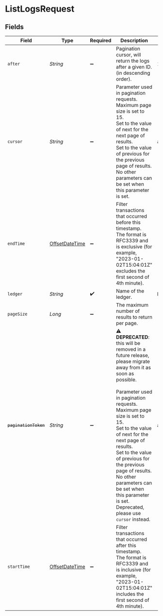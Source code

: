 # ListLogsRequest


## Fields

| Field                                                                                                                                                                                                                                                                                                                                                                                                                   | Type                                                                                                                                                                                                                                                                                                                                                                                                                    | Required                                                                                                                                                                                                                                                                                                                                                                                                                | Description                                                                                                                                                                                                                                                                                                                                                                                                             | Example                                                                                                                                                                                                                                                                                                                                                                                                                 |
| ----------------------------------------------------------------------------------------------------------------------------------------------------------------------------------------------------------------------------------------------------------------------------------------------------------------------------------------------------------------------------------------------------------------------- | ----------------------------------------------------------------------------------------------------------------------------------------------------------------------------------------------------------------------------------------------------------------------------------------------------------------------------------------------------------------------------------------------------------------------- | ----------------------------------------------------------------------------------------------------------------------------------------------------------------------------------------------------------------------------------------------------------------------------------------------------------------------------------------------------------------------------------------------------------------------- | ----------------------------------------------------------------------------------------------------------------------------------------------------------------------------------------------------------------------------------------------------------------------------------------------------------------------------------------------------------------------------------------------------------------------- | ----------------------------------------------------------------------------------------------------------------------------------------------------------------------------------------------------------------------------------------------------------------------------------------------------------------------------------------------------------------------------------------------------------------------- |
| `after`                                                                                                                                                                                                                                                                                                                                                                                                                 | *String*                                                                                                                                                                                                                                                                                                                                                                                                                | :heavy_minus_sign:                                                                                                                                                                                                                                                                                                                                                                                                      | Pagination cursor, will return the logs after a given ID. (in descending order).                                                                                                                                                                                                                                                                                                                                        | 1234                                                                                                                                                                                                                                                                                                                                                                                                                    |
| `cursor`                                                                                                                                                                                                                                                                                                                                                                                                                | *String*                                                                                                                                                                                                                                                                                                                                                                                                                | :heavy_minus_sign:                                                                                                                                                                                                                                                                                                                                                                                                      | Parameter used in pagination requests. Maximum page size is set to 15.<br/>Set to the value of next for the next page of results.<br/>Set to the value of previous for the previous page of results.<br/>No other parameters can be set when this parameter is set.<br/>                                                                                                                                                | aHR0cHM6Ly9nLnBhZ2UvTmVrby1SYW1lbj9zaGFyZQ==                                                                                                                                                                                                                                                                                                                                                                            |
| `endTime`                                                                                                                                                                                                                                                                                                                                                                                                               | [OffsetDateTime](https://docs.oracle.com/javase/8/docs/api/java/time/OffsetDateTime.html)                                                                                                                                                                                                                                                                                                                               | :heavy_minus_sign:                                                                                                                                                                                                                                                                                                                                                                                                      | Filter transactions that occurred before this timestamp.<br/>The format is RFC3339 and is exclusive (for example, "2023-01-02T15:04:01Z" excludes the first second of 4th minute).<br/>                                                                                                                                                                                                                                 |                                                                                                                                                                                                                                                                                                                                                                                                                         |
| `ledger`                                                                                                                                                                                                                                                                                                                                                                                                                | *String*                                                                                                                                                                                                                                                                                                                                                                                                                | :heavy_check_mark:                                                                                                                                                                                                                                                                                                                                                                                                      | Name of the ledger.                                                                                                                                                                                                                                                                                                                                                                                                     | ledger001                                                                                                                                                                                                                                                                                                                                                                                                               |
| `pageSize`                                                                                                                                                                                                                                                                                                                                                                                                              | *Long*                                                                                                                                                                                                                                                                                                                                                                                                                  | :heavy_minus_sign:                                                                                                                                                                                                                                                                                                                                                                                                      | The maximum number of results to return per page.<br/>                                                                                                                                                                                                                                                                                                                                                                  |                                                                                                                                                                                                                                                                                                                                                                                                                         |
| ~~`paginationToken`~~                                                                                                                                                                                                                                                                                                                                                                                                   | *String*                                                                                                                                                                                                                                                                                                                                                                                                                | :heavy_minus_sign:                                                                                                                                                                                                                                                                                                                                                                                                      | :warning: **DEPRECATED**: this will be removed in a future release, please migrate away from it as soon as possible.<br/><br/>Parameter used in pagination requests. Maximum page size is set to 15.<br/>Set to the value of next for the next page of results.<br/>Set to the value of previous for the previous page of results.<br/>No other parameters can be set when this parameter is set.<br/>Deprecated, please use `cursor` instead.<br/> | aHR0cHM6Ly9nLnBhZ2UvTmVrby1SYW1lbj9zaGFyZQ==                                                                                                                                                                                                                                                                                                                                                                            |
| `startTime`                                                                                                                                                                                                                                                                                                                                                                                                             | [OffsetDateTime](https://docs.oracle.com/javase/8/docs/api/java/time/OffsetDateTime.html)                                                                                                                                                                                                                                                                                                                               | :heavy_minus_sign:                                                                                                                                                                                                                                                                                                                                                                                                      | Filter transactions that occurred after this timestamp.<br/>The format is RFC3339 and is inclusive (for example, "2023-01-02T15:04:01Z" includes the first second of 4th minute).<br/>                                                                                                                                                                                                                                  |                                                                                                                                                                                                                                                                                                                                                                                                                         |